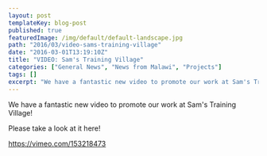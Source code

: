```yaml
---
layout: post
templateKey: blog-post
published: true
featuredImage: /img/default/default-landscape.jpg
path: "2016/03/video-sams-training-village"
date: "2016-03-01T13:19:10Z"
title: "VIDEO: Sam's Training Village"
categories: ["General News", "News from Malawi", "Projects"]
tags: []
excerpt: "We have a fantastic new video to promote our work at Sam's Training Village!Please take a look at i..."
---
```


We have a fantastic new video to promote our work at Sam's Training Village!

Please take a look at it here!

https://vimeo.com/153218473
